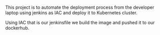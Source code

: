 This project is to automate the deployment process from the developer laptop using jenkins as IAC and deploy it to Kubernetes cluster.

Using IAC that is our jenkinsfile we build the image and pushed it to our dockerhub.
